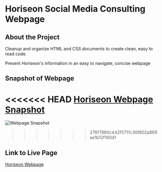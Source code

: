 
# Horiseon Social Media Consulting Webpage

## About the Project

Cleanup and organize HTML and CSS documents to create clean, easy to read code.

Present Horiseon's information in an easy to navigate, concise webpage

## Snapshot of Webpage

<<<<<<< HEAD
    [Horiseon Webpage Snapshot](./assets/images/screen-shot.png)
=======
![Webpage Snapshot](assets/images/screen-shot.png)
>>>>>>> 276f7860c442f5711c36f802a869ae1b12f180d1

## Link to Live Page

[Horiseon Webpage](https://allanaleerskov.github.io/Horiseon-Webpage/)
